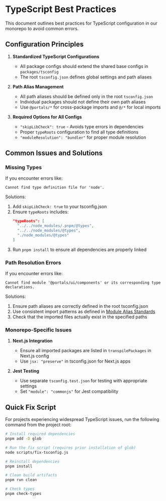 # TypeScript Best Practices

This document outlines best practices for TypeScript configuration in our monorepo to avoid common errors.

## Configuration Principles

1. **Standardized TypeScript Configurations**
   - All package configs should extend the shared base configs in `packages/tsconfig`
   - The root `tsconfig.json` defines global settings and path aliases

2. **Path Alias Management**
   - All path aliases should be defined only in the root `tsconfig.json`
   - Individual packages should not define their own path aliases
   - Use `@portals/*` for cross-package imports and `@/*` for local imports

3. **Required Options for All Configs**
   - `"skipLibCheck": true` - Avoids type errors in dependencies
   - Proper `typeRoots` configuration to find all type definitions
   - `"moduleResolution": "bundler"` for proper module resolution

## Common Issues and Solutions

### Missing Types

If you encounter errors like:
```
Cannot find type definition file for 'node'.
```

Solutions:
1. Add `skipLibCheck: true` to your tsconfig.json
2. Ensure `typeRoots` includes:
   ```json
   "typeRoots": [
     "../../node_modules/.pnpm/@types",
     "../../node_modules/@types",
     "./node_modules/@types"
   ]
   ```
3. Run `pnpm install` to ensure all dependencies are properly linked

### Path Resolution Errors

If you encounter errors like:
```
Cannot find module '@portals/ui/components' or its corresponding type declarations.
```

Solutions:
1. Ensure path aliases are correctly defined in the root tsconfig.json
2. Use consistent import patterns as defined in [Module Alias Standards](./module-aliases.md)
3. Check that the imported files actually exist in the specified paths

### Monorepo-Specific Issues

1. **Next.js Integration**
   - Ensure all imported packages are listed in `transpilePackages` in Next.js config
   - Use `jsx: "preserve"` in tsconfig.json for Next.js apps

2. **Jest Testing**
   - Use separate `tsconfig.test.json` for testing with appropriate settings
   - Set `"module": "commonjs"` for Jest compatibility

## Quick Fix Script

For projects experiencing widespread TypeScript issues, run the following command from the project root:

```bash
# Install required dependencies
pnpm add -D glob

# Run the fix script (requires prior installation of glob)
node scripts/fix-tsconfig.js

# Reinstall dependencies
pnpm install

# Clean build artifacts
pnpm run clean

# Check types
pnpm check-types
``` 